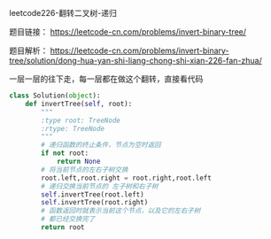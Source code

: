 leetcode226-翻转二叉树-递归

题目链接：
https://leetcode-cn.com/problems/invert-binary-tree/

题目解析：
https://leetcode-cn.com/problems/invert-binary-tree/solution/dong-hua-yan-shi-liang-chong-shi-xian-226-fan-zhua/

一层一层的往下走，每一层都在做这个翻转，直接看代码

```python
class Solution(object):
	def invertTree(self, root):
		"""
		:type root: TreeNode
		:rtype: TreeNode
		"""
		# 递归函数的终止条件，节点为空时返回
		if not root:
			return None
		# 将当前节点的左右子树交换
		root.left,root.right = root.right,root.left
		# 递归交换当前节点的 左子树和右子树
		self.invertTree(root.left)
		self.invertTree(root.right)
		# 函数返回时就表示当前这个节点，以及它的左右子树
		# 都已经交换完了		
		return root

```


